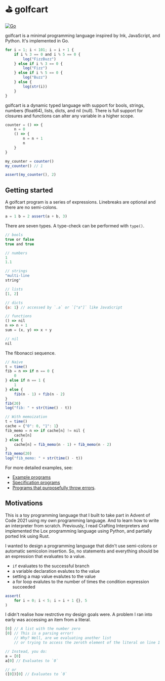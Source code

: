 # ⛳ golfcart

[![Go](https://github.com/healeycodes/golfcart/actions/workflows/go.yml/badge.svg)](https://github.com/healeycodes/golfcart/actions/workflows/go.yml)

golfcart is a minimal programming language inspired by Ink, JavaScript, and Python. It's implemented in Go.

```javascript
for i = 1; i < 101; i = i + 1 {
    if i % 3 == 0 and i % 5 == 0 {
        log("FizzBuzz")
    } else if i % 3 == 0 {
        log("Fizz")
    } else if i % 5 == 0 {
        log("Buzz")
    } else {
        log(str(i))
    }
}
```

golfcart is a dynamic typed language with support for bools, strings, numbers (float64), lists, dicts, and nil (null). There is full support for closures and functions can alter any variable in a higher scope.

```javascript
counter = () => {
    n = 0
    () => {
        n = n + 1
        n
    }
}

my_counter = counter()
my_counter() // 1

assert(my_counter(), 2)
```

## Getting started

A golfcart program is a series of expressions. Linebreaks are optional and there are no semi-colons.

```javascript
a = 1 b = 2 assert(a + b, 3)
```

There are seven types. A type-check can be performed with `type()`.

```javascript
// bools
true or false
true and true

// numbers
1
1.1

// strings
"multi-line
string"

// lists
[1, 2]

// dicts
{a: 1} // accessed by `.a` or `["a"]` like JavaScript

// functions
() => nil
n => n + 1
sum = (x, y) => x + y

// nil
nil
```

The fibonacci sequence.

```javascript
// Naive
t = time()
fib = n => if n == 0 {
    0
} else if n == 1 {
    1
} else {
    fib(n - 1) + fib(n - 2)
}
fib(20)
log("fib: " + str(time() - t))

// With memoization 
t = time()
cache = {"0": 0, "1": 1}
fib_memo = n => if cache[n] != nil {
    cache[n]
} else {
    cache[n] = fib_memo(n - 1) + fib_memo(n - 2)
}
fib_memo(20)
log("fib_memo: " + str(time() - t))
```

For more detailed examples, see:
- [Example programs](https://github.com/healeycodes/golfcart/tree/main/example%20programs)
- [Specification programs](https://github.com/healeycodes/golfcart/tree/main/example%20programs/spec%20programs)
- [Programs that purposefully throw errors](https://github.com/healeycodes/golfcart/tree/main/example%20programs/error%20programs).

## Motivations

This is a toy programming language that I built to take part in Advent of Code 2021 using my own programming language. And to learn how to write an interpreter from scratch. Previously, I read Crafting Interpreters and implemented the Lox programming language using Python, and partially ported Ink using Rust.

I wanted to design a programming language that didn't use semi-colons or automatic semicolon insertion. So, no statements and everything should be an expression that evaluates to a value.
- `if` evaluates to the successful branch
- a variable declaration evalutes to the value
- setting a map value evalutes to the value
- a for loop evalutes to the number of times the condition expression succeeded

```javascript
assert(
    for i = 0; i < 5; i = i + 1 {}, 5
)
```

I didn't realise how restrctive my design goals were. A problem I ran into early was accessing an item from a literal.

```javascript
[0] // A list with the number zero
[0] // This is a parsing error!
    // Why? Well, are we evaluating another list
    // or trying to access the zeroth element of the literal on line 1

// Instead, you do:
a = [0]
a[0] // Evaluates to `0`

// or
([0])[0] // Evaluates to `0`
```

